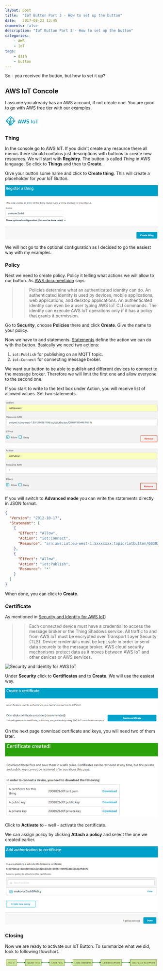 ```yaml
---
layout: post
title:  "IoT Button Part 3 - How to set up the button"
date:   2017-08-23 13:45
comments: false
description: "IoT Button Part 3 - How to set up the button"
categories: 
    - AWS
    - IoT
tags: 
    - dash
    - button
---
```


So - you received the button, but how to set it up? 

## AWS IoT Concole
I assume you already has an AWS account, if not create one. You are good to go with AWS free tier with our examples.

![AWS IoT](/img/iot-ico.png)

### Thing
In the console go to AWS IoT. If you didn't create any resource there all menus there should contains just descriptions with buttons to create new resources. We will start with **Registry**. The button is called _Thing_ in AWS language. So click to **Things** and then to **Create**.

Give your button some name and click to **Create thing**. This will create a placeholder for your IoT Button.

![Register a Thing](/img/iot-registerathing.png)

We will not go to the optional configuration as I decided to go the easiest way with my examples.

### Policy

Next we need to create policy. Policy it telling what actions we will allow to our button. As [AWS documentaion](http://docs.aws.amazon.com/iot/latest/developerguide/authorization.html) says:

>> Policies determine what an authenticated identity can do. An authenticated identity is used by devices, mobile applications, web applications, and desktop applications. An authenticated identity can even be a user typing AWS IoT CLI commands. The identity can execute AWS IoT operations only if it has a policy that grants it permission.

Go to **Security**, choose **Policies** there and click **Create**. Give the name to your policy. 

Now we have to add statements. [Statements][iot-stat] define the action we can do with the button. Basically we need two actions:

1. `iot:Publish` for publishing on an MQTT topic.
2. `iot:Connect` for connecting message broker.

We want our button to be able to publish and different devices to connect to the message broker. Therefore we will limit the first one and allow everyone to the second one.

If you start to write to the text box under Action, you will receive list of allowed values. Set two statements.

![AWS policy statement connect](/img/iot-statementpublish.png)

![AWS policy statement publish](/img/iot-statementconnect.png)

If you will switch to **Advanced mode** you can write the statements directly in JSON format.

```json
{
  "Version": "2012-10-17",
  "Statement": [
    {
      "Effect": "Allow",
      "Action": "iot:Connect",
      "Resource": "arn:aws:iot:eu-west-1:5xxxxxxx:topic/iotbutton/G030xxxxxx"
    },
    {
      "Effect": "Allow",
      "Action": "iot:Publish",
      "Resource": "*"
    }
  ]
}
```

When done, you can click to **Create**.

### Certificate

As mentioned in [Security and Identity for AWS IoT](http://docs.aws.amazon.com/iot/latest/developerguide/iot-security-identity.html):

>> Each connected device must have a credential to access the message broker or the Thing Shadows service. All traffic to and from AWS IoT must be encrypted over Transport Layer Security (TLS). Device credentials must be kept safe in order to send data securely to the message broker. AWS cloud security mechanisms protect data as it moves between AWS IoT and other devices or AWS services.

![Security and Identity for AWS IoT](http://docs.aws.amazon.com/iot/latest/developerguide/images/thunderball-overview.png)

Under **Security** click to **Certificates** and to **Create**. We will use the easiest way.

![cert](/img/iot-cert.png)

On the next page download certificate and keys, you will need two of them later.

![Cert download](/img/iot-certdownload.png)

Click to **Activate** to - well - activate the certificate.

We can assign policy by clicking **Attach a policy** and select the one we created earlier.

![Assign policy to cert](/img/iot-assigncerttopolicy.png)

### Closing

Now we are ready to activate our IoT Button. To summarize what we did, look to following flowchart.

![flow 1](/img/iot-flow1.png)



[iot-stat]: http://docs.aws.amazon.com/iot/latest/developerguide/policy-actions.html "AWS IoT Policy Actions"
